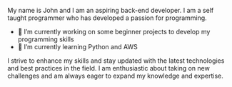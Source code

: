 My name is John and I am an aspiring back-end developer. I am a self taught programmer who has developed a passion for programming.

- 🔭 I’m currently working on some beginner projects to develop my programming skills
- 🌱 I’m currently learning Python and AWS



I strive to enhance my skills and stay updated with the latest technologies and best practices in the field. I am enthusiastic about taking on new challenges and am always eager to expand my knowledge and expertise.
